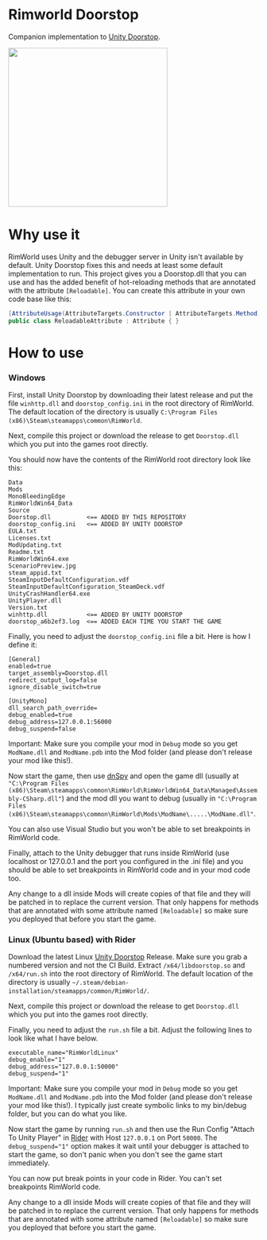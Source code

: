 # Rimworld Doorstop

Companion implementation to [Unity Doorstop](https://github.com/NeighTools/UnityDoorstop).

<img src="https://github.com/pardeike/Rimworld-Doorstop/assets/853584/8fb30d47-63ad-42b6-94ae-93377ad7948e" width="320" />

# Why use it

RimWorld uses Unity and the debugger server in Unity isn't available by default. Unity Doorstop fixes this and needs at least some default implementation to run. This project gives you a Doorstop.dll that you can use and has the added benefit of hot-reloading methods that are annotated with the attribute `[Reloadable]`. You can create this attribute in your own code base like this:

```cs
[AttributeUsage(AttributeTargets.Constructor | AttributeTargets.Method)]
public class ReloadableAttribute : Attribute { }
```

# How to use

### Windows

First, install Unity Doorstop by downloading their latest release and put the file `winhttp.dll` and `doorstop_config.ini` in the root directory of RimWorld. The default location of the directory is usually `C:\Program Files (x86)\Steam\steamapps\common\RimWorld`.

Next, compile this project or download the release to get `Doorstop.dll` which you put into the games root directly.

You should now have the contents of the RimWorld root directory look like this:
```
Data
Mods
MonoBleedingEdge
RimWorldWin64_Data
Source
Doorstop.dll          <== ADDED BY THIS REPOSITORY
doorstop_config.ini   <== ADDED BY UNITY DOORSTOP
EULA.txt
Licenses.txt
ModUpdating.txt
Readme.txt
RimWorldWin64.exe
ScenarioPreview.jpg
steam_appid.txt
SteamInputDefaultConfiguration.vdf
SteamInputDefaultConfiguration_SteamDeck.vdf
UnityCrashHandler64.exe
UnityPlayer.dll
Version.txt
winhttp.dll           <== ADDED BY UNITY DOORSTOP
doorstop_a6b2ef3.log  <== ADDED EACH TIME YOU START THE GAME
```

Finally, you need to adjust the `doorstop_config.ini` file a bit. Here is how I define it:
```
[General]
enabled=true
target_assembly=Doorstop.dll
redirect_output_log=false
ignore_disable_switch=true

[UnityMono]
dll_search_path_override=
debug_enabled=true
debug_address=127.0.0.1:56000
debug_suspend=false
```

Important: Make sure you compile your mod in `Debug` mode so you get `ModName.dll` and `ModName.pdb` into the Mod folder (and please don't release your mod like this!). 

Now start the game, then use [dnSpy](https://github.com/dnSpyEx/dnSpy) and open the game dll (usually at `"C:\Program Files (x86)\Steam\steamapps\common\RimWorld\RimWorldWin64_Data\Managed\Assembly-CSharp.dll"`) and the mod dll you want to debug (usually in `"C:\Program Files (x86)\Steam\steamapps\common\RimWorld\Mods\ModName\.....\ModName.dll"`. 

You can also use Visual Studio but you won't be able to set breakpoints in RimWorld code. 

Finally, attach to the Unity debugger that runs inside RimWorld (use localhost or 127.0.0.1 and the port you configured in the .ini file) and you should be able to set breakpoints in RimWorld code and in your mod code too.

Any change to a dll inside Mods will create copies of that file and they will be patched in to replace the current version. That only happens for methods that are annotated with some attribute named `[Reloadable]` so make sure you deployed that before you start the game.

### Linux (Ubuntu based) with Rider

Download the latest Linux [Unity Doorstop](https://github.com/NeighTools/UnityDoorstop/releases) Release. Make sure you grab a numbered version and not the CI Build.
Extract `/x64/libdoorstop.so` and `/x64/run.sh` into the root directory of RimWorld. The default location of the directory is usually `~/.steam/debian-installation/steamapps/common/RimWorld/`.

Next, compile this project or download the release to get `Doorstop.dll` which you put into the games root directly.

Finally, you need to adjust the `run.sh` file a bit. Adjust the following lines to look like what I have below.
```
executable_name="RimWorldLinux"
debug_enable="1"
debug_address="127.0.0.1:50000"
debug_suspend="1"
```

Important: Make sure you compile your mod in `Debug` mode so you get `ModName.dll` and `ModName.pdb` into the Mod folder (and please don't release your mod like this!). I typically just create symbolic links to my bin/debug folder, but you can do what you like.

Now start the game by running `run.sh` and then use the Run Config "Attach To Unity Player" in [Rider](https://www.jetbrains.com/rider/) with Host `127.0.0.1` on Port `50000`.
The `debug_suspend="1"` option makes it wait until your debugger is attached to start the game, so don't panic when you don't see the game start immediately.

You can now put break points in your code in Rider. You can't set breakpoints RimWorld code.

Any change to a dll inside Mods will create copies of that file and they will be patched in to replace the current version. That only happens for methods that are annotated with some attribute named `[Reloadable]` so make sure you deployed that before you start the game.